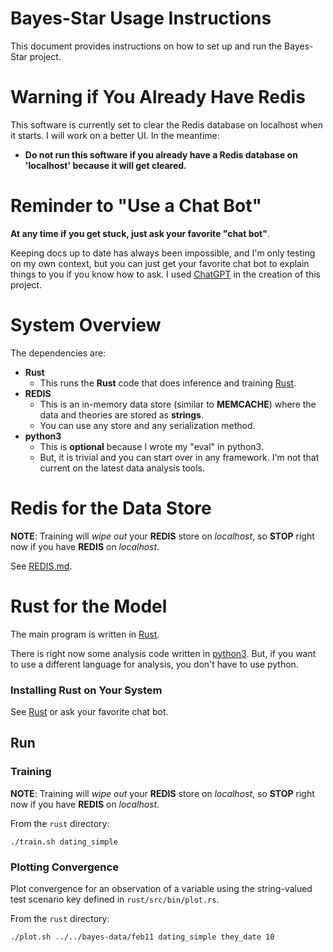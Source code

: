 # Bayes-Star Usage Instructions

This document provides instructions on how to set up and run the Bayes-Star project.

# Warning if You Already Have Redis
This software is currently set to clear the Redis database on localhost when it starts.
I will work on a better UI.
In the meantime:
* **Do not run this software if you already have a Redis database on 'localhost' because it will get cleared.**


# Reminder to "Use a Chat Bot"
**At any time if you get stuck, just ask your favorite "chat bot"**. 

Keeping docs up to date has always been impossible, and I'm only testing on my own context, but you can just get your favorite chat bot to explain things to you if you know how to ask. I used [ChatGPT](https://chat.openai.com/) in the creation of this project.

# System Overview
The dependencies are:
* **Rust**
    * This runs the **Rust** code that does inference and training [Rust](https://www.rust-lang.org/).
* **REDIS**
    * This is an in-memory data store (similar to **MEMCACHE**) where the data and theories are stored as **strings**. 
    * You can use any store and any serialization method.
* **python3**
    * This is **optional** because I wrote my "eval" in python3.
    * But, it is trivial and you can start over in any framework. I'm not that current on the latest data analysis tools.

# Redis for the Data Store
**NOTE**: Training will *wipe out* your **REDIS** store on *localhost*, so **STOP** right now if you have **REDIS** on *localhost*.

See [REDIS.md](REDIS.md).

# Rust for the Model

The main program is written in [Rust](https://www.rust-lang.org/).

There is right now some analysis code written in [python3](https://www.python.org/). But, if you want to use a different language for analysis, you don't have to use python.

### Installing Rust on Your System

See [Rust](https://www.rust-lang.org/) or ask your favorite chat bot.

## Run
### Training

**NOTE**: Training will *wipe out* your **REDIS** store on *localhost*, so **STOP** right now if you have **REDIS** on *localhost*.

From the `rust` directory:

```
./train.sh dating_simple
```

### Plotting Convergence
Plot convergence for an observation of a variable using the string-valued test scenario key defined in `rust/src/bin/plot.rs`.

From the `rust` directory:

```
./plot.sh ../../bayes-data/feb11 dating_simple they_date 10
```